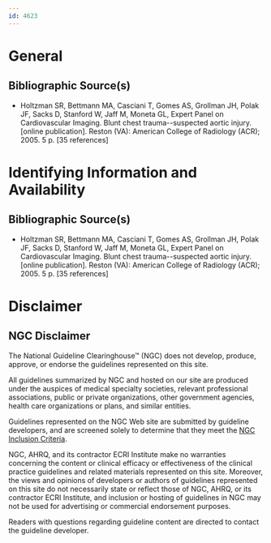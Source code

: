 ```yaml
---
id: 4623
---
```


# General

## Bibliographic Source(s)

- Holtzman SR, Bettmann MA, Casciani T, Gomes AS, Grollman JH, Polak JF, Sacks D, Stanford W, Jaff M, Moneta GL, Expert Panel on Cardiovascular Imaging. Blunt chest trauma--suspected aortic injury. [online publication]. Reston (VA): American College of Radiology (ACR); 2005. 5 p. [35 references]

# Identifying Information and Availability

## Bibliographic Source(s)

- Holtzman SR, Bettmann MA, Casciani T, Gomes AS, Grollman JH, Polak JF, Sacks D, Stanford W, Jaff M, Moneta GL, Expert Panel on Cardiovascular Imaging. Blunt chest trauma--suspected aortic injury. [online publication]. Reston (VA): American College of Radiology (ACR); 2005. 5 p. [35 references]

# Disclaimer

## NGC Disclaimer

The National Guideline Clearinghouse™ (NGC) does not develop, produce, approve, or endorse the guidelines represented on this site.

All guidelines summarized by NGC and hosted on our site are produced under the auspices of medical specialty societies, relevant professional associations, public or private organizations, other government agencies, health care organizations or plans, and similar entities.

Guidelines represented on the NGC Web site are submitted by guideline developers, and are screened solely to determine that they meet the [NGC Inclusion Criteria](/help-and-about/summaries/inclusion-criteria).

NGC, AHRQ, and its contractor ECRI Institute make no warranties concerning the content or clinical efficacy or effectiveness of the clinical practice guidelines and related materials represented on this site. Moreover, the views and opinions of developers or authors of guidelines represented on this site do not necessarily state or reflect those of NGC, AHRQ, or its contractor ECRI Institute, and inclusion or hosting of guidelines in NGC may not be used for advertising or commercial endorsement purposes.

Readers with questions regarding guideline content are directed to contact the guideline developer.

